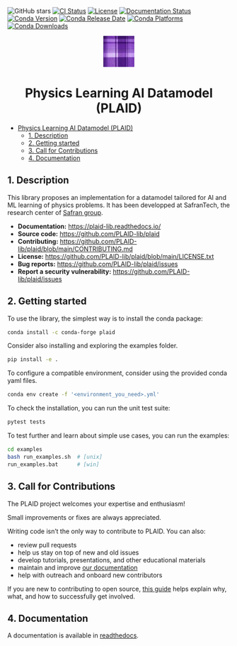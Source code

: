 ![GitHub stars](https://img.shields.io/github/stars/PLAID-lib/plaid?style=social)
[![CI Status](https://github.com/PLAID-lib/plaid/actions/workflows/testing.yml/badge.svg)](https://github.com/PLAID-lib/plaid/actions/workflows/testing.yml)
[![License](https://anaconda.org/conda-forge/plaid/badges/license.svg)](https://github.com/PLAID-lib/plaid/blob/main/LICENSE.txt)
[![Documentation Status](https://readthedocs.org/projects/plaid-lib/badge/?version=latest)](https://plaid-lib.readthedocs.io/en/latest/?badge=latest)
[![Conda Version](https://anaconda.org/conda-forge/plaid/badges/version.svg)](https://anaconda.org/conda-forge/plaid)
[![Conda Release Date](https://anaconda.org/conda-forge/plaid/badges/latest_release_date.svg)](https://anaconda.org/conda-forge/plaid)
[![Conda Platforms](https://anaconda.org/conda-forge/plaid/badges/platforms.svg)](https://anaconda.org/conda-forge/plaid)
[![Conda Downloads](https://anaconda.org/conda-forge/plaid/badges/downloads.svg)](https://anaconda.org/conda-forge/plaid)
<!-- ![Python Version](https://img.shields.io/pypi/pyversions/plaid-lib)
[![PyPI Version](https://img.shields.io/pypi/v/plaid-lib)](https://pypi.org/project/plaid-lib/)
[![codecov](https://codecov.io/gh/PLAID-lib/plaid/branch/main/graph/badge.svg)](https://codecov.io/gh/PLAID-lib/plaid) -->



<div align="center">
<img src="docs/source/images/plaid.jpg" width="70">

# Physics Learning AI Datamodel (PLAID)

</div>


- [Physics Learning AI Datamodel (PLAID)](#physics-learning-ai-datamodel-plaid)
  - [1. Description](#1-description)
  - [2. Getting started](#2-getting-started)
  - [3. Call for Contributions](#3-call-for-contributions)
  - [4. Documentation](#4-documentation)


## 1. Description

This library proposes an implementation for a datamodel tailored for AI and ML learning of physics problems.
It has been developped at SafranTech, the research center of [Safran group](https://www.safran-group.com/).

- **Documentation:** https://plaid-lib.readthedocs.io/
- **Source code:** https://github.com/PLAID-lib/plaid
- **Contributing:** https://github.com/PLAID-lib/plaid/blob/main/CONTRIBUTING.md
- **License:** https://github.com/PLAID-lib/plaid/blob/main/LICENSE.txt
- **Bug reports:** https://github.com/PLAID-lib/plaid/issues
- **Report a security vulnerability:** https://github.com/PLAID-lib/plaid/issues

## 2. Getting started

To use the library, the simplest way is to install the conda package:

```bash
conda install -c conda-forge plaid
```

Consider also installing and exploring the examples folder.

```bash
pip install -e .
```

To configure a compatible environment, consider using the provided conda yaml files.

```bash
conda env create -f '<environment_you_need>.yml'
```

To check the installation, you can run the unit test suite:

```bash
pytest tests
```

To test further and learn about simple use cases, you can run the examples:

```bash
cd examples
bash run_examples.sh  # [unix]
run_examples.bat      # [win]
```

## 3. Call for Contributions

The PLAID project welcomes your expertise and enthusiasm!

Small improvements or fixes are always appreciated.

Writing code isn’t the only way to contribute to PLAID. You can also:
- review pull requests
- help us stay on top of new and old issues
- develop tutorials, presentations, and other educational materials
- maintain and improve [our documentation](https://plaid-lib.readthedocs.io/)
- help with outreach and onboard new contributors

If you are new to contributing to open source, [this guide](https://opensource.guide/how-to-contribute/) helps explain why, what,
and how to successfully get involved.

## 4. Documentation

A documentation is available in [readthedocs](https://plaid-lib.readthedocs.io/).
